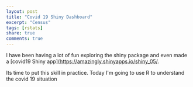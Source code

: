 ```yaml
---
layout: post
title: "Covid 19 Shiny Dashboard"
excerpt: "Census"
tags: [rstats]
share: true
comments: true
---
```


I have been having a lot of fun exploring the shiny package and even made a [covid19 Shiny app](https://amazingly.shinyapps.io/shiny_05/.

Its time to put this skill in practice. Today I'm going to use R to understand the covid 19 situation

